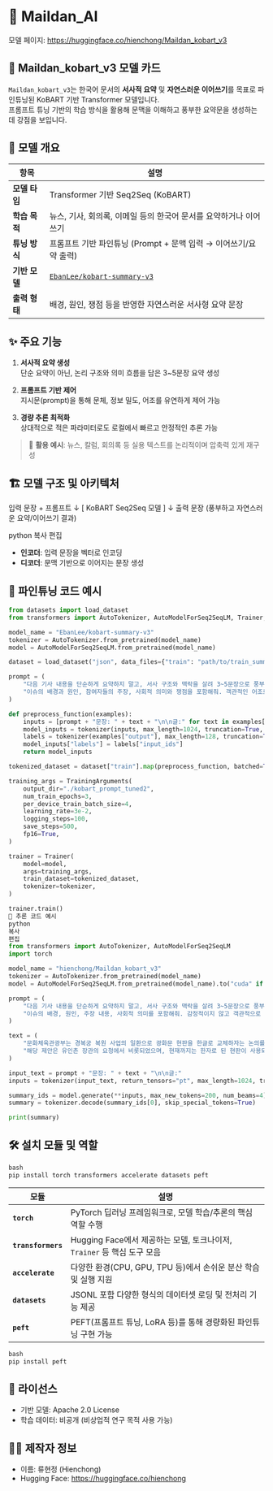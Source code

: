 # 🤖 Maildan_AI

모델 페이지: https://huggingface.co/hienchong/Maildan_kobart_v3

## 📘 Maildan_kobart_v3 모델 카드

`Maildan_kobart_v3`는 한국어 문서의 **서사적 요약** 및 **자연스러운 이어쓰기**를 목표로 파인튜닝된 KoBART 기반 Transformer 모델입니다.  
프롬프트 튜닝 기반의 학습 방식을 활용해 문맥을 이해하고 풍부한 요약문을 생성하는 데 강점을 보입니다.



## 🧠 모델 개요

| 항목 | 설명 |
|------|------|
| **모델 타입** | Transformer 기반 Seq2Seq (KoBART) |
| **학습 목적** | 뉴스, 기사, 회의록, 이메일 등의 한국어 문서를 요약하거나 이어쓰기 |
| **튜닝 방식** | 프롬프트 기반 파인튜닝 (Prompt + 문맥 입력 → 이어쓰기/요약 출력) |
| **기반 모델** | [`EbanLee/kobart-summary-v3`](https://huggingface.co/EbanLee/kobart-summary-v3) |
| **출력 형태** | 배경, 원인, 쟁점 등을 반영한 자연스러운 서사형 요약 문장 |



## ✨ 주요 기능

1. **서사적 요약 생성**  
   단순 요약이 아닌, 논리 구조와 의미 흐름을 담은 3~5문장 요약 생성

2. **프롬프트 기반 제어**  
   지시문(prompt)을 통해 문체, 정보 밀도, 어조를 유연하게 제어 가능

3. **경량 추론 최적화**  
   상대적으로 적은 파라미터로도 로컬에서 빠르고 안정적인 추론 가능

> 📌 **활용 예시**: 뉴스, 칼럼, 회의록 등 실용 텍스트를 논리적이며 압축력 있게 재구성



## 🏗️ 모델 구조 및 아키텍처

입력 문장 + 프롬프트
↓
[ KoBART Seq2Seq 모델 ]
↓
출력 문장 (풍부하고 자연스러운 요약/이어쓰기 결과)

python
복사
편집

- **인코더**: 입력 문장을 벡터로 인코딩  
- **디코더**: 문맥 기반으로 이어지는 문장 생성  



## 🧪 파인튜닝 코드 예시

```python
from datasets import load_dataset
from transformers import AutoTokenizer, AutoModelForSeq2SeqLM, Trainer, TrainingArguments

model_name = "EbanLee/kobart-summary-v3"
tokenizer = AutoTokenizer.from_pretrained(model_name)
model = AutoModelForSeq2SeqLM.from_pretrained(model_name)

dataset = load_dataset("json", data_files={"train": "path/to/train_summarized_1000.jsonl"})

prompt = (
    "다음 기사 내용을 단순하게 요약하지 말고, 서사 구조와 맥락을 살려 3~5문장으로 풍부하게 요약해줘. "
    "이슈의 배경과 원인, 참여자들의 주장, 사회적 의미와 쟁점을 포함해줘. 객관적인 어조로 서술해줘.\n\n"
)

def preprocess_function(examples):
    inputs = [prompt + "문장: " + text + "\n\n글:" for text in examples["input"]]
    model_inputs = tokenizer(inputs, max_length=1024, truncation=True, padding="max_length")
    labels = tokenizer(examples["output"], max_length=128, truncation=True, padding="max_length")
    model_inputs["labels"] = labels["input_ids"]
    return model_inputs

tokenized_dataset = dataset["train"].map(preprocess_function, batched=True, remove_columns=["input", "output"])

training_args = TrainingArguments(
    output_dir="./kobart_prompt_tuned2",
    num_train_epochs=3,
    per_device_train_batch_size=4,
    learning_rate=3e-2,
    logging_steps=100,
    save_steps=500,
    fp16=True,
)

trainer = Trainer(
    model=model,
    args=training_args,
    train_dataset=tokenized_dataset,
    tokenizer=tokenizer,
)

trainer.train()
🚀 추론 코드 예시
python
복사
편집
from transformers import AutoTokenizer, AutoModelForSeq2SeqLM
import torch

model_name = "hienchong/Maildan_kobart_v3"
tokenizer = AutoTokenizer.from_pretrained(model_name)
model = AutoModelForSeq2SeqLM.from_pretrained(model_name).to("cuda" if torch.cuda.is_available() else "cpu")

prompt = (
    "다음 기사 내용을 단순하게 요약하지 말고, 서사 구조와 맥락을 살려 3~5문장으로 풍부하게 요약해줘. "
    "이슈의 배경, 원인, 주장 내용, 사회적 의미를 포함해줘. 감정적이지 않고 객관적으로 서술해줘.\n\n"
)

text = (
    "문화체육관광부는 경복궁 복원 사업의 일환으로 광화문 현판을 한글로 교체하자는 논의를 시작했다. "
    "해당 제안은 유인촌 장관의 요청에서 비롯되었으며, 현재까지는 한자로 된 현판이 사용되고 있다..."
)

input_text = prompt + "문장: " + text + "\n\n글:"
inputs = tokenizer(input_text, return_tensors="pt", max_length=1024, truncation=True).to(model.device)

summary_ids = model.generate(**inputs, max_new_tokens=200, num_beams=4)
summary = tokenizer.decode(summary_ids[0], skip_special_tokens=True)

print(summary)
```

## 🛠️ 설치 모듈 및 역할

```python
bash
pip install torch transformers accelerate datasets peft
```

| 모듈                 | 설명                                                  |
| ------------------ | --------------------------------------------------- |
| **`torch`**        | PyTorch 딥러닝 프레임워크로, 모델 학습/추론의 핵심 역할 수행              |
| **`transformers`** | Hugging Face에서 제공하는 모델, 토크나이저, `Trainer` 등 핵심 도구 모음 |
| **`accelerate`**   | 다양한 환경(CPU, GPU, TPU 등)에서 손쉬운 분산 학습 및 실행 지원         |
| **`datasets`**     | JSONL 포함 다양한 형식의 데이터셋 로딩 및 전처리 기능 제공                |
| **`peft`**         | PEFT(프롬프트 튜닝, LoRA 등)를 통해 경량화된 파인튜닝 구현 가능           |


```python
bash
pip install peft
```

## 📄 라이선스

- 기반 모델: Apache 2.0 License
- 학습 데이터: 비공개 (비상업적 연구 목적 사용 가능)

## 🙋‍♀️ 제작자 정보

- 이름: 류현정 (Hienchong)
- Hugging Face: https://huggingface.co/hienchong
